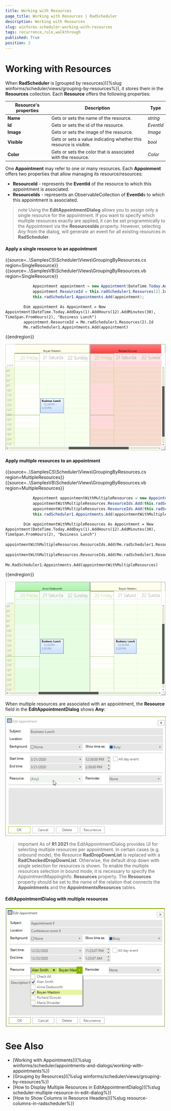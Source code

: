 ```yaml
---
title: Working with Resources
page_title: Working with Resources | RadScheduler
description: Working with Resources
slug: winforms-scheduler-working-with-resources
tags: recurrence,rule,walkthrough
published: True
position: 2
---
```


# Working with Resources

When **RadScheduler** is [grouped by resources]({%slug winforms/scheduler/views/grouping-by-resources%}), it stores them in the **Resources** collection. Each **Resource** offers the following properties:

|Resource's properties|Description|Type|
|----|----|----|
|**Name**|Gets or sets the name of the resource.|*string*|
|**Id**|Gets or sets the id of the resource.|*EventId*|
|**Image**|Gets or sets the image of the resource.|*Image*|
|**Visible**|Gets or sets a value indicating whether this resource is visible.|*bool*|
|**Color**|Gets or sets the color that is associated with the resource.|*Color*|

One **Appointment** may refer to one or many resources. Each **Appoinment** offers two properties that allow managing its resource/resources:

* **ResourceId** - represents the **EventId** of the resource to which this appointment is associated.
* **ResourceIds** - represents an ObservableCollection of **EventId**s to which this appointment is associated.

>note Using the **EditAppointmentDialog** allows you to assign only a single resource for the appointment. If you want to specify which multiple resources exactly are applied, it can be set programmically to the Appointment via the **ResourcesIds** property. However, selecting *Any* from the dialog, will generate an event for all existing resources in **RadScheduler**.

#### Apply a single resource to an appointment

{{source=..\SamplesCS\Scheduler\Views\GroupingByResources.cs region=SingleResource}} 
{{source=..\SamplesVB\Scheduler\Views\GroupingByResources.vb region=SingleResource}} 

````C#
            Appointment appointment = new Appointment(DateTime.Today.AddDays(1).AddHours(12).AddMinutes(30), TimeSpan.FromHours(2), "Business Lunch");
            appointment.ResourceId = this.radScheduler1.Resources[2].Id;
            this.radScheduler1.Appointments.Add(appointment);

````
````VB.NET
        Dim appointment As Appointment = New Appointment(DateTime.Today.AddDays(1).AddHours(12).AddMinutes(30), TimeSpan.FromHours(2), "Business Lunch")
        appointment.ResourceId = Me.radScheduler1.Resources(2).Id
        Me.radScheduler1.Appointments.Add(appointment)

````

{{endregion}} 


![winforms-scheduler-working-with-resources 001](images/winforms-scheduler-working-with-resources001.png)


#### Apply multiple resources to an appointment

{{source=..\SamplesCS\Scheduler\Views\GroupingByResources.cs region=MultipleResources}} 
{{source=..\SamplesVB\Scheduler\Views\GroupingByResources.vb region=MultipleResources}} 

````C#
            Appointment appointmentWithMultipleResources = new Appointment(DateTime.Today.AddDays(1).AddHours(12).AddMinutes(30), TimeSpan.FromHours(2), "Business Lunch");
            appointmentWithMultipleResources.ResourceIds.Add(this.radScheduler1.Resources[2].Id);
            appointmentWithMultipleResources.ResourceIds.Add(this.radScheduler1.Resources[1].Id);
            this.radScheduler1.Appointments.Add(appointmentWithMultipleResources);

````
````VB.NET
        Dim appointmentWithMultipleResources As Appointment = New Appointment(DateTime.Today.AddDays(1).AddHours(12).AddMinutes(30), TimeSpan.FromHours(2), "Business Lunch")
        appointmentWithMultipleResources.ResourceIds.Add(Me.radScheduler1.Resources(2).Id)
        appointmentWithMultipleResources.ResourceIds.Add(Me.radScheduler1.Resources(1).Id)
        Me.RadScheduler1.Appointments.Add(appointmentWithMultipleResources)

````

{{endregion}}

![winforms-scheduler-working-with-resources 002](images/winforms-scheduler-working-with-resources002.png)

When multiple resources are associated with an appointment, the **Resource** field in the **EditAppointmentDialog** shows **Any**:

![winforms-scheduler-working-with-resources 003](images/winforms-scheduler-working-with-resources003.png)

>important As of **R1 2021** the EditAppointmentDialog provides UI for selecting multiple resources per appointment. In certain cases (e.g. unbound mode), the *Resource* **RadDropDownList** is replaced with a **RadCheckedDropDownList**. Otherwise, the default drop down with single selection for resources is shown. To enable the multiple resources selection in bound mode, it is necessary to specify the AppointmentMappingInfo. **Resources** property. The **Resources** property should be set to the name of the relation that connects the **Appointments** and the **AppointmentsResources** tables. 

#### EditAppointmentDialog with multiple resources

![scheduler-winforms-scheduler-dialogs-editappointmentdialog 003](images/scheduler-winforms-scheduler-dialogs-editappointmentdialog003.png)

            
# See Also

* [Working with Appointments]({%slug winforms/scheduler/appointments-and-dialogs/working-with-appointments%})
* [Grouping by Resources]({%slug winforms/scheduler/views/grouping-by-resources%})
* [How to Display Multiple Resources in EditAppointmentDialog]({%slug scheduler-multiple-resource-in-edit-dialog%})
* [How to Show Columns in Resource Headers]({%slug resource-columns-in-radscheduler%})
